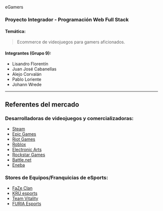 eGamers 

### Proyecto Integrador - Programación Web Full Stack 

#### Temática: 

> Ecommerce de videojuegos para gamers aficionados.

#### Integrantes (Grupo 9):

* Lisandro Florentín
* Juan José Cabanellas
* Alejo Corvalán
* Pablo Loriente
* Johann Wrede

-------------------------------------------------------

## Referentes del mercado

### Desarrolladoras de videojuegos y comercializadoras:

* [Steam](https://store.steampowered.com/)
* [Epic Games](https://www.epicgames.com/) 
* [Riot Games](https://www.riotgames.com/en)
* [Roblox](https://www.roblox.com/)
* [Electronic Arts](https://www.ea.com/)
* [Rockstar Games](https://www.rockstargames.com/)
* [Battle.net](https://us.shop.battle.net/en-us)
* [Eneba](https://www.eneba.com/latam/?af_id=GameGengo)


### Stores de Equipos/Franquicias de eSports:

* [FaZe Clan](https://fazeclan.com/)
* [KRÜ esports](https://shop.kruesports.com/)
* [Team Vitality](https://shop.vitality.gg/)
* [FURIA Esports](https://www.furia.gg/)
